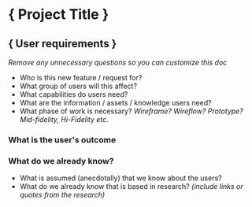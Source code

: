 # { Project Title }
## { User requirements }
_Remove any unnecessary questions so you can customize this doc_

- Who is this new feature / request for? 
- What group of users will this affect?
- What capabilities do users need?
- What are the information / assets / knowledge users need?
- What phase of work is necessary? _Wireframe? Wireflow? Prototype? Mid-fidelity, Hi-Fidelity etc._

### What is the user's outcome
### What do we already know?
- What is assumed (anecdotally) that we know about the users? 
- What do we already know that is based in research? _(include links or quotes from the research)_
